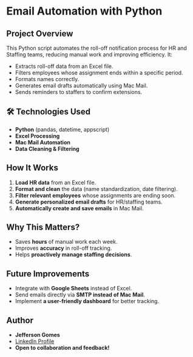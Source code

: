 #  Email Automation with Python

##  Project Overview
This Python script automates the roll-off notification process for HR and Staffing teams, reducing manual work and improving efficiency. It:
- Extracts roll-off data from an Excel file.
- Filters employees whose assignment ends within a specific period.
- Formats names correctly.
- Generates email drafts automatically using Mac Mail.
- Sends reminders to staffers to confirm extensions.

## 🛠️ Technologies Used
- **Python** (pandas, datetime, appscript)
- **Excel Processing**
- **Mac Mail Automation**
- **Data Cleaning & Filtering**

##  How It Works
1. **Load HR data** from an Excel file.
2. **Format and clean** the data (name standardization, date filtering).
3. **Filter relevant employees** whose assignments are ending soon.
4. **Generate personalized email drafts** for HR/staffing teams.
5. **Automatically create and save emails** in Mac Mail.

##  Why This Matters?
- Saves **hours** of manual work each week.
- Improves **accuracy** in roll-off tracking.
- Helps **proactively manage staffing decisions**.

##  Future Improvements
- Integrate with **Google Sheets** instead of Excel.
- Send emails directly via **SMTP instead of Mac Mail**.
- Implement **a user-friendly dashboard** for better tracking.

##  Author
- **Jefferson Gomes**
- [LinkedIn Profile](https://www.linkedin.com/in/jefferson-gomes-b6591821/)
- **Open to collaboration and feedback!**
